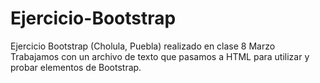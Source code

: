 # Ejercicio-Bootstrap
Ejercicio Bootstrap (Cholula, Puebla) realizado en clase
8 Marzo
Trabajamos con un archivo de texto que pasamos a HTML para utilizar y probar elementos de Bootstrap.
